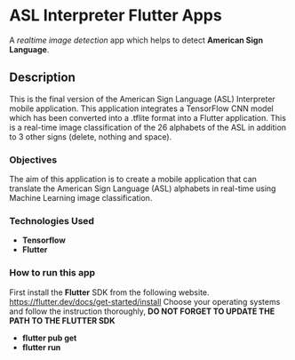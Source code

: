 # ASL Interpreter Flutter Apps
A _realtime image detection_ app which helps to detect **American Sign Language**.

## Description
This is the final version of the American Sign Language (ASL) Interpreter mobile application. This application integrates a TensorFlow CNN model which has been converted into a .tflite format into a Flutter application. This is a real-time image classification of the 26 alphabets of the ASL in addition to 3 other signs (delete, nothing and space).

### Objectives
The aim of this application is to create a mobile application that can translate the American Sign Language (ASL) alphabets in real-time using Machine Learning image classification.

### Technologies Used
- **Tensorflow**
- **Flutter**

### How to run this app
First install the **Flutter** SDK from the following website.
https://flutter.dev/docs/get-started/install
Choose your operating systems and follow the instruction thoroughly, **DO NOT FORGET TO UPDATE THE PATH TO THE FLUTTER SDK**

- **flutter pub get**
- **flutter run**

